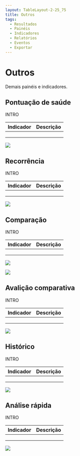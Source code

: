 ```yaml
---
layout: TableLayout-2-25_75
title: Outros
tags:
  - Resultados
  - Painéis
  - Indicadores
  - Relatórios
  - Eventos
  - Exportar
---
```

# Outros

Demais painéis e indicadores.

## Pontuação de saúde

INTRO

| Indicador | Descrição |
| :--- | :--- |
|  |  |
|  |  |
|  |  |

   ![](https://cdn.phishx.io/phishx-docs/images/phishx_results_dashboards_healthscore_01.webp)

## Recorrência

INTRO

| Indicador | Descrição |
| :--- | :--- |
|  |  |
|  |  |
|  |  |

   ![](https://cdn.phishx.io/phishx-docs/images/phishx_results_dashboards_recurrence_01.webp)

## Comparação

INTRO

| Indicador | Descrição |
| :--- | :--- |
|  |  |
|  |  |
|  |  |

   ![](https://cdn.phishx.io/phishx-docs/images/phishx_results_dashboards_comparison_01.webp)

   ![](https://cdn.phishx.io/phishx-docs/images/phishx_results_dashboards_comparison_02.webp)

## Avalição comparativa

INTRO

| Indicador | Descrição |
| :--- | :--- |
|  |  |
|  |  |
|  |  |

   ![](https://cdn.phishx.io/phishx-docs/images/phishx_results_dashboards_benchmarking_01.webp)

## Histórico

INTRO

| Indicador | Descrição |
| :--- | :--- |
|  |  |
|  |  |
|  |  |

   ![](https://cdn.phishx.io/phishx-docs/images/phishx_results_dashboards_history_01.webp)

## Análise rápida

INTRO

| Indicador | Descrição |
| :--- | :--- |
|  |  |
|  |  |
|  |  |

   ![](https://cdn.phishx.io/phishx-docs/images/phishx_results_dashboards_quick_01.webp)
